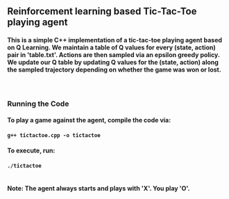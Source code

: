 ## Reinforcement learning based Tic-Tac-Toe playing agent

#### This is a simple C++ implementation of a tic-tac-toe playing agent based on Q Learning. We maintain a table of Q values for every (state, action) pair in 'table.txt'. Actions are then sampled via an epsilon greedy policy. We update our Q table by updating Q values for the (state, action) along the sampled trajectory depending on whether the game was won or lost.
#### </br>

### Running the Code
#### To play a game against the agent, compile the code via:
#### ```g++ tictactoe.cpp -o tictactoe```
#### To execute, run:
#### ```./tictactoe```</br></br>

#### Note: The agent always starts and plays with 'X'. You play 'O'.
